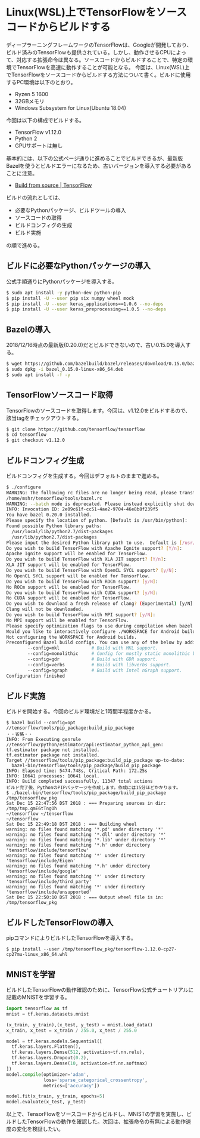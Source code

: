 # Linux(WSL)上でTensorFlowをソースコードからビルドする


ディープラーニングフレームワークのTensorFlowは、Googleが開発しており、ビルド済みのTensorFlowも提供されている。しかし、動作させるCPUによって、対応する拡張命令は異なる。ソースコードからビルドすることで、特定の環境でTensorFlowを高速に動作することが可能となる。
今回は、Linux(WSL)上でTensorFlowをソースコードからビルドする方法について書く。ビルドに使用するPC環境は以下のとおり。

- Ryzen 5 1600
- 32GBメモリ
- Windows Subsystem for Linux(Ubuntu 18.04)

今回は以下の構成でビルドする。

- TensorFlow v1.12.0
- Python 2
- GPUサポートは無し

基本的には、以下の公式ページ通りに進めることでビルドできるが、最新版Bazelを使うとビルドエラーになるため、古いバージョンを導入する必要があることに注意。

- [Build from source | TensorFlow](https://www.tensorflow.org/install/source)

ビルドの流れとしては、

- 必要なPythonパッケージ、ビルドツールの導入
- ソースコードの取得
- ビルドコンフィグの生成
- ビルド実施

の順で進める。

## ビルドに必要なPythonパッケージの導入

公式手順通りにPythonパッケージを導入する。

```bash
$ sudo apt install -y python-dev python-pip
$ pip install -U --user pip six numpy wheel mock
$ pip install -U --user keras_applications==1.0.6 --no-deps
$ pip install -U --user keras_preprocessing==1.0.5 --no-deps
```

## Bazelの導入

2018/12/16時点の最新版(0.20.0)だとビルドできないので、古い0.15.0を導入する。

```bash
$ wget https://github.com/bazelbuild/bazel/releases/download/0.15.0/bazel_0.15.0-linux-x86_64.deb
$ sudo dpkg -i bazel_0.15.0-linux-x86_64.deb
$ sudo apt install -f -y
```

## TensorFlowソースコード取得

TensorFlowのソースコードを取得します。今回は、v1.12.0をビルドするので、該当tagをチェックアウトする。

```bash
$ git clone https://github.com/tensorflow/tensorflow
$ cd tensorflow
$ git checkout v1.12.0
```

## ビルドコンフィグ生成

ビルドコンフィグを生成する。今回はデフォルトのままで進める。

```bash
$ ./configure
WARNING: The following rc files are no longer being read, please transfer their contents or import their path into one of the standard rc files:
/home/mshr/tensorflow/tools/bazel.rc
WARNING: --batch mode is deprecated. Please instead explicitly shut down your Bazel server using the command "bazel shutdown".
INFO: Invocation ID: 2e09c61f-cc51-4ae2-9704-46e8b8f239f5
You have bazel 0.20.0 installed.
Please specify the location of python. [Default is /usr/bin/python]:
Found possible Python library paths:
  /usr/local/lib/python2.7/dist-packages
  /usr/lib/python2.7/dist-packages
Please input the desired Python library path to use.  Default is [/usr/local/lib/python2.7/dist-packages]
Do you wish to build TensorFlow with Apache Ignite support? [Y/n]:
Apache Ignite support will be enabled for TensorFlow.
Do you wish to build TensorFlow with XLA JIT support? [Y/n]:
XLA JIT support will be enabled for TensorFlow.
Do you wish to build TensorFlow with OpenCL SYCL support? [y/N]:
No OpenCL SYCL support will be enabled for TensorFlow.
Do you wish to build TensorFlow with ROCm support? [y/N]:
No ROCm support will be enabled for TensorFlow.
Do you wish to build TensorFlow with CUDA support? [y/N]:
No CUDA support will be enabled for TensorFlow.
Do you wish to download a fresh release of clang? (Experimental) [y/N]:
Clang will not be downloaded.
Do you wish to build TensorFlow with MPI support? [y/N]:
No MPI support will be enabled for TensorFlow.
Please specify optimization flags to use during compilation when bazel option "--config=opt" is specified [Default is -march=native]:
Would you like to interactively configure ./WORKSPACE for Android builds? [y/N]:
Not configuring the WORKSPACE for Android builds.
Preconfigured Bazel build configs. You can use any of the below by adding "--config=<>" to your build command. See tools/bazel.rc for more details.
        --config=mkl            # Build with MKL support.
        --config=monolithic     # Config for mostly static monolithic build.
        --config=gdr            # Build with GDR support.
        --config=verbs          # Build with libverbs support.
        --config=ngraph         # Build with Intel nGraph support.
Configuration finished
```

## ビルド実施

ビルドを開始する。今回のビルド環境だと1時間半程度かかる。

```
$ bazel build --config=opt //tensorflow/tools/pip_package:build_pip_package
・・省略・・
INFO: From Executing genrule //tensorflow/python/estimator/api:estimator_python_api_gen:
tf.estimator package not installed.
tf.estimator package not installed.
Target //tensorflow/tools/pip_package:build_pip_package up-to-date:
  bazel-bin/tensorflow/tools/pip_package/build_pip_package
INFO: Elapsed time: 5474.748s, Critical Path: 172.25s
INFO: 10641 processes: 10641 local.
INFO: Build completed successfully, 11347 total actions
ビルド完了後、PythonのPIPパッケージを作成します。作成には15分ほどかかります。
$ ./bazel-bin/tensorflow/tools/pip_package/build_pip_package /tmp/tensorflow_pkg
Sat Dec 15 22:47:56 DST 2018 : === Preparing sources in dir: /tmp/tmp.qmE6tTngOh
~/tensorflow ~/tensorflow
~/tensorflow
Sat Dec 15 22:49:18 DST 2018 : === Building wheel
warning: no files found matching '*.pd' under directory '*'
warning: no files found matching '*.dll' under directory '*'
warning: no files found matching '*.lib' under directory '*'
warning: no files found matching '*.h' under directory 'tensorflow/include/tensorflow'
warning: no files found matching '*' under directory 'tensorflow/include/Eigen'
warning: no files found matching '*.h' under directory 'tensorflow/include/google'
warning: no files found matching '*' under directory 'tensorflow/include/third_party'
warning: no files found matching '*' under directory 'tensorflow/include/unsupported'
Sat Dec 15 22:50:10 DST 2018 : === Output wheel file is in: /tmp/tensorflow_pkg
```

## ビルドしたTensorFlowの導入

pipコマンドによりビルドしたTensorFlowを導入する。

```
$ pip install --user /tmp/tensorflow_pkg/tensorflow-1.12.0-cp27-cp27mu-linux_x86_64.whl
```

## MNISTを学習

ビルドしたTensorFlowの動作確認のために、TensorFlow公式チュートリアルに記載のMNISTを学習する。

```python
import tensorflow as tf
mnist = tf.keras.datasets.mnist

(x_train, y_train),(x_test, y_test) = mnist.load_data()
x_train, x_test = x_train / 255.0, x_test / 255.0

model = tf.keras.models.Sequential([
  tf.keras.layers.Flatten(),
  tf.keras.layers.Dense(512, activation=tf.nn.relu),
  tf.keras.layers.Dropout(0.2),
  tf.keras.layers.Dense(10, activation=tf.nn.softmax)
])
model.compile(optimizer='adam',
              loss='sparse_categorical_crossentropy',
              metrics=['accuracy'])

model.fit(x_train, y_train, epochs=5)
model.evaluate(x_test, y_test)
```

以上で、TensorFlowをソースコードからビルドし、MNISTの学習を実施し、ビルドしたTensorFlowの動作を確認した。次回は、拡張命令の有無による動作速度の変化を検証したい。
